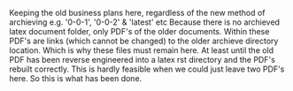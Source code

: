 Keeping the old business plans here, regardless of the new method of archieving e.g. '0-0-1', '0-0-2' & 'latest' etc
Because there is no archieved latex document folder, only PDF's of the older documents. 
Within these PDF's are links (which cannot be changed) to the older archieve directory location. 
Which is why these files must remain here. At least until the old PDF has been reverse engineered into a latex rst directory and the PDF's rebuilt correctly. 
This is hardly feasible when we could just leave two PDF's here. So this is what has been done.
